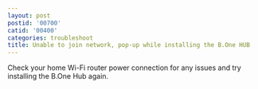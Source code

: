 ```yaml
---
layout: post
postid: '00700'
catid: '00400'
categories: troubleshoot
title: Unable to join network, pop-up while installing the B.One HUB
---
```


Check your home Wi-Fi router power connection for any issues and try installing the B.One Hub again.